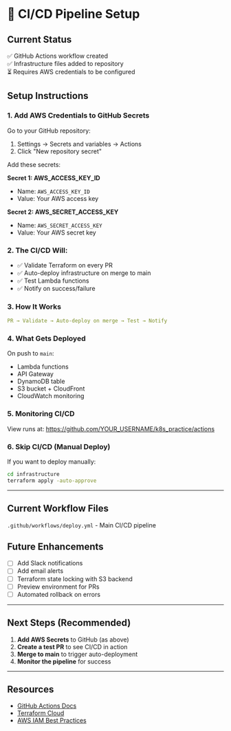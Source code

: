 # 🔄 CI/CD Pipeline Setup

## Current Status
✅ GitHub Actions workflow created  
✅ Infrastructure files added to repository  
⏳ Requires AWS credentials to be configured  

## Setup Instructions

### 1. Add AWS Credentials to GitHub Secrets

Go to your GitHub repository:
1. Settings → Secrets and variables → Actions
2. Click "New repository secret"

Add these secrets:

**Secret 1: AWS_ACCESS_KEY_ID**
- Name: `AWS_ACCESS_KEY_ID`
- Value: Your AWS access key

**Secret 2: AWS_SECRET_ACCESS_KEY**
- Name: `AWS_SECRET_ACCESS_KEY`
- Value: Your AWS secret key

### 2. The CI/CD Will:
- ✅ Validate Terraform on every PR
- ✅ Auto-deploy infrastructure on merge to main
- ✅ Test Lambda functions
- ✅ Notify on success/failure

### 3. How It Works

```yaml
PR → Validate → Auto-deploy on merge → Test → Notify
```

### 4. What Gets Deployed

On push to `main`:
- Lambda functions
- API Gateway
- DynamoDB table
- S3 bucket + CloudFront
- CloudWatch monitoring

### 5. Monitoring CI/CD

View runs at:
https://github.com/YOUR_USERNAME/k8s_practice/actions

### 6. Skip CI/CD (Manual Deploy)

If you want to deploy manually:

```bash
cd infrastructure
terraform apply -auto-approve
```

---

## Current Workflow Files

`.github/workflows/deploy.yml` - Main CI/CD pipeline

## Future Enhancements

- [ ] Add Slack notifications
- [ ] Add email alerts
- [ ] Terraform state locking with S3 backend
- [ ] Preview environment for PRs
- [ ] Automated rollback on errors

---

## Next Steps (Recommended)

1. **Add AWS Secrets** to GitHub (as above)
2. **Create a test PR** to see CI/CD in action
3. **Merge to main** to trigger auto-deployment
4. **Monitor the pipeline** for success

---

## Resources

- [GitHub Actions Docs](https://docs.github.com/en/actions)
- [Terraform Cloud](https://www.terraform.io/cloud)
- [AWS IAM Best Practices](https://docs.aws.amazon.com/IAM/latest/UserGuide/best-practices.html)

